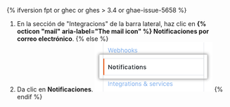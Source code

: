 {% ifversion fpt or ghec or ghes > 3.4 or ghae-issue-5658 %}
1. En la sección de "Integracions" de la barra lateral, haz clic en **{% octicon "mail" aria-label="The mail icon" %} Notificaciones por correo electrónico**.
{% else %}
1. Da clic en **Notificaciones**. ![Botón de notificaciones en la barra lateral](/assets/images/help/settings/notifications_menu.png)
{% endif %}

